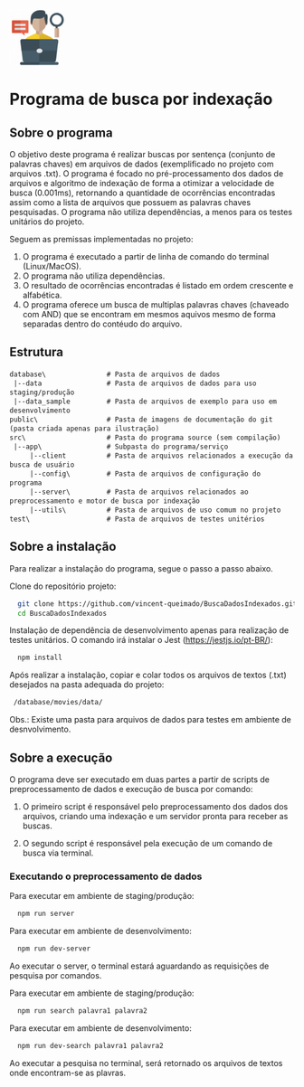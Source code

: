 <img src="https://github.com/vincent-queimado/BuscaDadosIndexados/blob/main/public/assets/images/logo.png?raw=true" alt="Logo" height="100px"/>

# Programa de busca por indexação

## Sobre o programa
O objetivo deste programa é realizar buscas por sentença (conjunto de palavras chaves) em arquivos de dados (exemplificado no projeto com arquivos .txt). 
O programa é focado no pré-processamento dos dados de arquivos e algoritmo de indexação de forma a otimizar a velocidade de busca (0.001ms), retornando a quantidade de ocorrências encontradas assim como a lista de arquivos que possuem as palavras chaves pesquisadas. 
O programa não utiliza dependências, a menos para os testes unitários do projeto. 

Seguem as premissas implementadas no projeto: 
1. O programa é executado a partir de linha de comando do terminal (Linux/MacOS).
2. O programa não utiliza dependências.
2. O resultado de ocorrências encontradas é listado em ordem crescente e alfabética. 
3. O programa oferece um busca de multiplas palavras chaves (chaveado com AND) que se encontram em mesmos aquivos mesmo de forma separadas dentro do contéudo do arquivo.

## Estrutura

```
database\               # Pasta de arquivos de dados 
 |--data                # Pasta de arquivos de dados para uso staging/produção
 |--data_sample         # Pasta de arquivos de exemplo para uso em desenvolvimento
public\                 # Pasta de imagens de documentação do git (pasta criada apenas para ilustração)
src\                    # Pasta do programa source (sem compilação)   
 |--app\                # Subpasta do programa/serviço
     |--client          # Pasta de arquivos relacionados a execução da busca de usuário 
     |--config\         # Pasta de arquivos de configuração do programa
     |--server\         # Pasta de arquivos relacionados ao preprocessamento e motor de busca por indexação 
     |--utils\          # Pasta de arquivos de uso comum no projeto
test\                   # Pasta de arquivos de testes unitérios
```

## Sobre a instalação 

Para realizar a instalação do programa, segue o passo a passo abaixo.

Clone do repositório projeto:
```bash
  git clone https://github.com/vincent-queimado/BuscaDadosIndexados.git
  cd BuscaDadosIndexados
```

Instalação de dependência de desenvolvimento apenas para realização de testes unitários. O comando irá instalar o Jest (https://jestjs.io/pt-BR/):
```bash
  npm install
```

Após realizar a instalação, copiar e colar todos os arquivos de textos (.txt) desejados na pasta adequada do projeto:
```bash
 /database/movies/data/
```

Obs.: Existe uma pasta para arquivos de dados para testes em ambiente de desnvolvimento. 

## Sobre a execução

O programa deve ser executado em duas partes a partir de scripts de preprocessamento de dados e execução de busca por comando:

1. O primeiro script é responsável pelo preprocessamento dos dados dos arquivos, criando uma indexação e um servidor pronta para receber as buscas.

2. O segundo script é responsável pela execução de um comando de busca via terminal.

### Executando o preprocessamento de dados

Para executar em ambiente de staging/produção:
```bash
  npm run server
```
Para executar em ambiente de desenvolvimento:
```bash
  npm run dev-server
```
Ao executar o server, o terminal estará aguardando as requisições de pesquisa por comandos.


Para executar em ambiente de staging/produção:
```bash
  npm run search palavra1 palavra2
```
Para executar em ambiente de desenvolvimento:
```bash
  npm run dev-search palavra1 palavra2
```
Ao executar a pesquisa no terminal, será retornado os arquivos de textos onde encontram-se as plavras.


